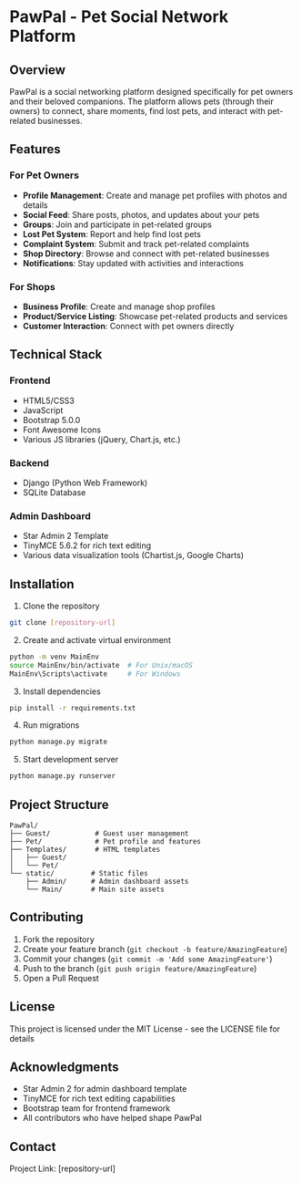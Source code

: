 # PawPal - Pet Social Network Platform

## Overview
PawPal is a social networking platform designed specifically for pet owners and their beloved companions. The platform allows pets (through their owners) to connect, share moments, find lost pets, and interact with pet-related businesses.

## Features

### For Pet Owners
- **Profile Management**: Create and manage pet profiles with photos and details
- **Social Feed**: Share posts, photos, and updates about your pets
- **Groups**: Join and participate in pet-related groups
- **Lost Pet System**: Report and help find lost pets
- **Complaint System**: Submit and track pet-related complaints
- **Shop Directory**: Browse and connect with pet-related businesses
- **Notifications**: Stay updated with activities and interactions

### For Shops
- **Business Profile**: Create and manage shop profiles
- **Product/Service Listing**: Showcase pet-related products and services
- **Customer Interaction**: Connect with pet owners directly

## Technical Stack

### Frontend
- HTML5/CSS3
- JavaScript
- Bootstrap 5.0.0
- Font Awesome Icons
- Various JS libraries (jQuery, Chart.js, etc.)

### Backend
- Django (Python Web Framework)
- SQLite Database

### Admin Dashboard
- Star Admin 2 Template
- TinyMCE 5.6.2 for rich text editing
- Various data visualization tools (Chartist.js, Google Charts)

## Installation

1. Clone the repository
```bash
git clone [repository-url]
```

2. Create and activate virtual environment
```bash
python -m venv MainEnv
source MainEnv/bin/activate  # For Unix/macOS
MainEnv\Scripts\activate     # For Windows
```

3. Install dependencies
```bash
pip install -r requirements.txt
```

4. Run migrations
```bash
python manage.py migrate
```

5. Start development server
```bash
python manage.py runserver
```

## Project Structure
```
PawPal/
├── Guest/           # Guest user management
├── Pet/             # Pet profile and features
├── Templates/       # HTML templates
│   ├── Guest/
│   └── Pet/
└── static/         # Static files
    ├── Admin/      # Admin dashboard assets
    └── Main/       # Main site assets
```

## Contributing
1. Fork the repository
2. Create your feature branch (`git checkout -b feature/AmazingFeature`)
3. Commit your changes (`git commit -m 'Add some AmazingFeature'`)
4. Push to the branch (`git push origin feature/AmazingFeature`)
5. Open a Pull Request

## License
This project is licensed under the MIT License - see the LICENSE file for details

## Acknowledgments
- Star Admin 2 for admin dashboard template
- TinyMCE for rich text editing capabilities
- Bootstrap team for frontend framework
- All contributors who have helped shape PawPal

## Contact
Project Link: [repository-url]